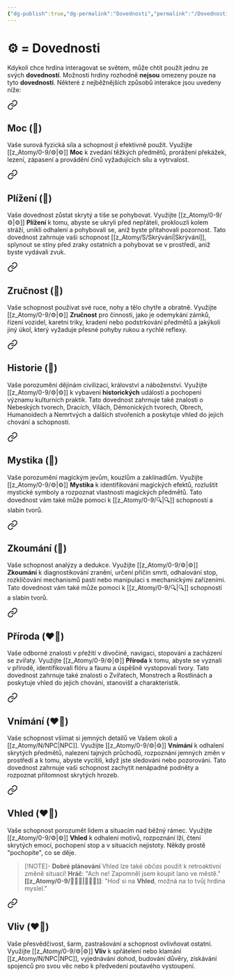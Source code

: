 ```yaml
---
{"dg-publish":true,"dg-permalink":"Dovednosti","permalink":"/Dovednosti/"}
---
```


# ⚙️ = Dovednosti
Kdykoli chce hrdina interagovat se světem, může chtít použít jednu ze svých **dovedností**. Možnosti hrdiny rozhodně **nejsou** omezeny pouze na tyto **dovednosti**. Některé z nejběžnějších způsobů interakce jsou uvedeny níže:


<div class="transclusion internal-embed is-loaded"><a class="markdown-embed-link" href="/Moc-S/" aria-label="Open link"><svg xmlns="http://www.w3.org/2000/svg" width="24" height="24" viewBox="0 0 24 24" fill="none" stroke="currentColor" stroke-width="2" stroke-linecap="round" stroke-linejoin="round" class="svg-icon lucide-link"><path d="M10 13a5 5 0 0 0 7.54.54l3-3a5 5 0 0 0-7.07-7.07l-1.72 1.71"></path><path d="M14 11a5 5 0 0 0-7.54-.54l-3 3a5 5 0 0 0 7.07 7.07l1.71-1.71"></path></svg></a><div class="markdown-embed">




## Moc (💪)
Vaše surová fyzická síla a schopnost ji efektivně použít. 
Využijte [[z_Atomy/0-9/⚙️\|⚙️]] **Moc** k zvedání těžkých předmětů, prorážení překážek, lezení, zápasení a provádění činů vyžadujících sílu a vytrvalost.

</div></div>


<div class="transclusion internal-embed is-loaded"><a class="markdown-embed-link" href="/Plížení-O/" aria-label="Open link"><svg xmlns="http://www.w3.org/2000/svg" width="24" height="24" viewBox="0 0 24 24" fill="none" stroke="currentColor" stroke-width="2" stroke-linecap="round" stroke-linejoin="round" class="svg-icon lucide-link"><path d="M10 13a5 5 0 0 0 7.54.54l3-3a5 5 0 0 0-7.07-7.07l-1.72 1.71"></path><path d="M14 11a5 5 0 0 0-7.54-.54l-3 3a5 5 0 0 0 7.07 7.07l1.71-1.71"></path></svg></a><div class="markdown-embed">




## Plížení (🎯)
Vaše dovednost zůstat skrytý a tiše se pohybovat. 
Využijte [[z_Atomy/0-9/⚙️\|⚙️]] **Plížení** k tomu, abyste se ukryli před nepřáteli, proklouzli kolem stráží, unikli odhalení a pohybovali se, aniž byste přitahovali pozornost. Tato dovednost zahrnuje vaši schopnost [[z_Atomy/S/Skrývání\|Skrývání]], splynout se stíny před zraky ostatních a pohybovat se v prostředí, aniž byste vydávali zvuk.

</div></div>


<div class="transclusion internal-embed is-loaded"><a class="markdown-embed-link" href="/Zručnost-O/" aria-label="Open link"><svg xmlns="http://www.w3.org/2000/svg" width="24" height="24" viewBox="0 0 24 24" fill="none" stroke="currentColor" stroke-width="2" stroke-linecap="round" stroke-linejoin="round" class="svg-icon lucide-link"><path d="M10 13a5 5 0 0 0 7.54.54l3-3a5 5 0 0 0-7.07-7.07l-1.72 1.71"></path><path d="M14 11a5 5 0 0 0-7.54-.54l-3 3a5 5 0 0 0 7.07 7.07l1.71-1.71"></path></svg></a><div class="markdown-embed">




## Zručnost (🎯)
Vaše schopnost používat své ruce, nohy a tělo chytře a obratně. 
Využijte [[z_Atomy/0-9/⚙️\|⚙️]] **Zručnost** pro činnosti, jako je odemykání zámků, řízení vozidel, karetní triky, kradení nebo podstrkování předmětů a jakýkoli jiný úkol, který vyžaduje přesné pohyby rukou a rychlé reflexy.

</div></div>


<div class="transclusion internal-embed is-loaded"><a class="markdown-embed-link" href="/Historie/" aria-label="Open link"><svg xmlns="http://www.w3.org/2000/svg" width="24" height="24" viewBox="0 0 24 24" fill="none" stroke="currentColor" stroke-width="2" stroke-linecap="round" stroke-linejoin="round" class="svg-icon lucide-link"><path d="M10 13a5 5 0 0 0 7.54.54l3-3a5 5 0 0 0-7.07-7.07l-1.72 1.71"></path><path d="M14 11a5 5 0 0 0-7.54-.54l-3 3a5 5 0 0 0 7.07 7.07l1.71-1.71"></path></svg></a><div class="markdown-embed">




## Historie (📖)
Vaše porozumění dějinám civilizací, království a náboženství. 
Využijte [[z_Atomy/0-9/⚙️\|⚙️]] k vybavení **historických** událostí a pochopení významu kulturních praktik. Tato dovednost zahrnuje také znalosti o Nebeských tvorech, Dracích, Vílách, Démonických tvorech, Obrech, Humanoidech a Nemrtvých a dalších stvořeních a poskytuje vhled do jejich chování a schopností.

</div></div>


<div class="transclusion internal-embed is-loaded"><a class="markdown-embed-link" href="/Mystika/" aria-label="Open link"><svg xmlns="http://www.w3.org/2000/svg" width="24" height="24" viewBox="0 0 24 24" fill="none" stroke="currentColor" stroke-width="2" stroke-linecap="round" stroke-linejoin="round" class="svg-icon lucide-link"><path d="M10 13a5 5 0 0 0 7.54.54l3-3a5 5 0 0 0-7.07-7.07l-1.72 1.71"></path><path d="M14 11a5 5 0 0 0-7.54-.54l-3 3a5 5 0 0 0 7.07 7.07l1.71-1.71"></path></svg></a><div class="markdown-embed">




## Mystika (📖)
Vaše porozumění magickým jevům, kouzlům a zaklínadlům. 
Využijte [[z_Atomy/0-9/⚙️\|⚙️]] **Mystika** k identifikování magických efektů, rozluštit mystické symboly a rozpoznat vlastnosti magických předmětů. Tato dovednost vám také může pomoci k [[z_Atomy/0-9/🔍\|🔍]] schopností a slabin tvorů.

</div></div>


<div class="transclusion internal-embed is-loaded"><a class="markdown-embed-link" href="/Zkoumání/" aria-label="Open link"><svg xmlns="http://www.w3.org/2000/svg" width="24" height="24" viewBox="0 0 24 24" fill="none" stroke="currentColor" stroke-width="2" stroke-linecap="round" stroke-linejoin="round" class="svg-icon lucide-link"><path d="M10 13a5 5 0 0 0 7.54.54l3-3a5 5 0 0 0-7.07-7.07l-1.72 1.71"></path><path d="M14 11a5 5 0 0 0-7.54-.54l-3 3a5 5 0 0 0 7.07 7.07l1.71-1.71"></path></svg></a><div class="markdown-embed">




## Zkoumání (📖)
Vaše schopnost analýzy a dedukce. 
Využijte [[z_Atomy/0-9/⚙️\|⚙️]] **Zkoumání** k diagnostikování zranění, určení příčin smrti, odhalování stop, rozklíčování mechanismů pastí nebo manipulaci s mechanickými zařízeními. Tato dovednost vám také může pomoci k [[z_Atomy/0-9/🔍\|🔍]] schopností a slabin tvorů.

</div></div>


<div class="transclusion internal-embed is-loaded"><a class="markdown-embed-link" href="/Příroda/" aria-label="Open link"><svg xmlns="http://www.w3.org/2000/svg" width="24" height="24" viewBox="0 0 24 24" fill="none" stroke="currentColor" stroke-width="2" stroke-linecap="round" stroke-linejoin="round" class="svg-icon lucide-link"><path d="M10 13a5 5 0 0 0 7.54.54l3-3a5 5 0 0 0-7.07-7.07l-1.72 1.71"></path><path d="M14 11a5 5 0 0 0-7.54-.54l-3 3a5 5 0 0 0 7.07 7.07l1.71-1.71"></path></svg></a><div class="markdown-embed">




## Příroda (❤️‍🔥)
Vaše odborné znalosti v přežití v divočině, navigaci, stopování a zacházení se zvířaty. 
Využijte [[z_Atomy/0-9/⚙️\|⚙️]] **Příroda** k tomu, abyste se vyznali v přírodě, identifikovali flóru a faunu a úspěšně vystopovali tvory. Tato dovednost zahrnuje také znalosti o Zvířatech, Monstrech a Rostlinách a poskytuje vhled do jejich chování, stanovišť a charakteristik.

</div></div>


<div class="transclusion internal-embed is-loaded"><a class="markdown-embed-link" href="/Vnímání/" aria-label="Open link"><svg xmlns="http://www.w3.org/2000/svg" width="24" height="24" viewBox="0 0 24 24" fill="none" stroke="currentColor" stroke-width="2" stroke-linecap="round" stroke-linejoin="round" class="svg-icon lucide-link"><path d="M10 13a5 5 0 0 0 7.54.54l3-3a5 5 0 0 0-7.07-7.07l-1.72 1.71"></path><path d="M14 11a5 5 0 0 0-7.54-.54l-3 3a5 5 0 0 0 7.07 7.07l1.71-1.71"></path></svg></a><div class="markdown-embed">




## Vnímání (❤️‍🔥)
Vaše schopnost všímat si jemných detailů ve Vašem okolí a [[z_Atomy/N/NPC\|NPC]]. 
Využijte [[z_Atomy/0-9/⚙️\|⚙️]] **Vnímání** k odhalení skrytých předmětů, nalezení tajných průchodů, rozpoznání jemných změn v prostředí a k tomu, abyste vycítili, když jste sledováni nebo pozorováni. Tato dovednost zahrnuje vaši schopnost zachytit nenápadné podněty a rozpoznat přítomnost skrytých hrozeb.

</div></div>


<div class="transclusion internal-embed is-loaded"><a class="markdown-embed-link" href="/Vhled/" aria-label="Open link"><svg xmlns="http://www.w3.org/2000/svg" width="24" height="24" viewBox="0 0 24 24" fill="none" stroke="currentColor" stroke-width="2" stroke-linecap="round" stroke-linejoin="round" class="svg-icon lucide-link"><path d="M10 13a5 5 0 0 0 7.54.54l3-3a5 5 0 0 0-7.07-7.07l-1.72 1.71"></path><path d="M14 11a5 5 0 0 0-7.54-.54l-3 3a5 5 0 0 0 7.07 7.07l1.71-1.71"></path></svg></a><div class="markdown-embed">




## Vhled (❤️‍🔥)
Vaše schopnost porozumět lidem a situacím nad běžný rámec.
Využijte [[z_Atomy/0-9/⚙️\|⚙️]] **Vhled** k odhalení motivů, rozpoznání lží, čtení skrytých emocí, pochopení stop a v situacích nejistoty. Někdy prostě "pochopíte", co se děje.

> [!NOTE]- **Dobré plánování**
> Vhled lze také *občas* použít k retroaktivní změně situací!
> **Hráč**: "Ach ne! Zapomněl jsem koupit lano ve městě."
> **[[z_Atomy/0-9/🧙🏼‍♂️\|🧙🏼‍♂️]]**: "Hoď si na **Vhled**, možná na to tvůj hrdina myslel."

</div></div>


<div class="transclusion internal-embed is-loaded"><a class="markdown-embed-link" href="/Vliv/" aria-label="Open link"><svg xmlns="http://www.w3.org/2000/svg" width="24" height="24" viewBox="0 0 24 24" fill="none" stroke="currentColor" stroke-width="2" stroke-linecap="round" stroke-linejoin="round" class="svg-icon lucide-link"><path d="M10 13a5 5 0 0 0 7.54.54l3-3a5 5 0 0 0-7.07-7.07l-1.72 1.71"></path><path d="M14 11a5 5 0 0 0-7.54-.54l-3 3a5 5 0 0 0 7.07 7.07l1.71-1.71"></path></svg></a><div class="markdown-embed">




## Vliv (❤️‍🔥)
Vaše přesvědčivost, šarm, zastrašování a schopnost ovlivňovat ostatní.
Využijte [[z_Atomy/0-9/⚙️\|⚙️]] **Vliv** k spřátelení nebo klamání [[z_Atomy/N/NPC\|NPC]], vyjednávání dohod, budování důvěry, získávání spojenců pro svou věc nebo k předvedení poutavého vystoupení.

</div></div>
